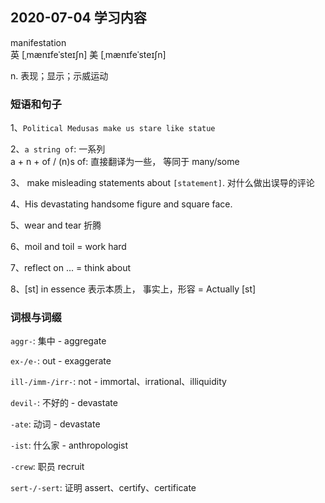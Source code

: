 ## 2020-07-04 学习内容

manifestation  
 英  [ˌmænɪfeˈsteɪʃn]   美  [ˌmænɪfeˈsteɪʃn]

n. 表现；显示；示威运动




### 短语和句子
1、`Political Medusas make us stare like statue`

2、`a string of`: 一系列                    
a + n + of / (n)s of: 直接翻译为一些， 等同于 many/some

3、 make misleading statements about `[statement]`. 对什么做出误导的评论 

4、His devastating handsome figure and square face.

5、wear and tear 折腾

6、moil and toil = work hard

7、reflect on ... = think about

8、[st] in essence 表示本质上， 事实上，形容 = Actually [st] 


### 词根与词缀
`aggr-`: 集中
    - aggregate
    
`ex-/e-`: out
    - exaggerate

`ill-/imm-/irr-`: not
    - immortal、irrational、illiquidity
    
`devil-`: 不好的
    - devastate
    
`-ate`: 动词
    - devastate

`-ist`: 什么家
    - anthropologist

`-crew`: 职员
    recruit

`sert-/-sert`: 证明
    assert、certify、certificate
    

